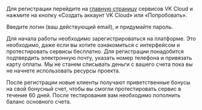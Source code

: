 Для регистрации перейдите на [главную страницу](https://mcs.mail.ru) сервисов VK Cloud и нажмите на кнопку «Создать аккаунт VK Cloud» или «Попробовать».

Введите логин (ваш действующий email), и придумайте пароль.

Для начала работы необходимо зарегистрироваться на платформе. Это необходимо, даже если вы хотите ознакомиться с интерфейсом и протестировать сервисы бесплатно. Для регистрации понадобится подтвердить электронную почту, указать номер телефона и привязать карту оплаты. Мы не станем списывать деньги с вашего счета пока вы не начнете использовать ресурсы проекта.

После регистрации новые клиенты получают приветственные бонусы на свой бонусный счет, чтобы вы смогли протестировать сервис в течение 60 дней. После тестирования вам необходимо пополнить баланс основного счета.
